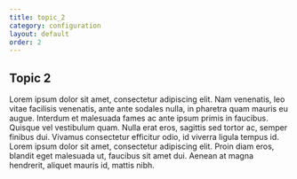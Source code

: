 ```yaml
---
title: topic_2
category: configuration
layout: default
order: 2
---
```


## Topic 2

Lorem ipsum dolor sit amet, consectetur adipiscing elit. Nam venenatis, leo vitae facilisis venenatis, ante ante sodales nulla, in pharetra quam mauris eu augue. Interdum et malesuada fames ac ante ipsum primis in faucibus. Quisque vel vestibulum quam. Nulla erat eros, sagittis sed tortor ac, semper finibus dui. Vivamus consectetur efficitur odio, id viverra ligula tempus id. Lorem ipsum dolor sit amet, consectetur adipiscing elit. Proin diam eros, blandit eget malesuada ut, faucibus sit amet dui. Aenean at magna hendrerit, aliquet mauris id, mattis nibh.